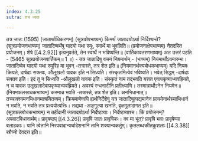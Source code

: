 ```yaml
---
index: 4.3.25
sutra: तत्र जातः

---
```

तत्र जातः (1595) (जातार्थाधिकरणम्) (सूत्राक्षेपभाष्यम्) किमर्थं जातादयोऽर्था निर्दिश्यन्ते? (सूत्रप्रयोजनभाष्यम्) जातादिष्वर्थेषु घादयो यथा स्युः, स्वार्थे मा भूवन्निति॥ (प्रयोजनाक्षेपभाष्यम्) नैतदस्ति प्रयोजनम्। शेषे [[4.2.92]] इत्यनुवर्तते, तेन स्वार्थे न भविष्यन्ति॥ (वार्तिकावतरणभाष्यम्) अत उत्तरं पठति - (5465 सूत्रप्रयोजनवार्तिकम्॥ 1 ॥) - तत्र जातादिषु वचनं नियमार्थम् - (भाष्यम्) नियमार्थोऽयमारम्भः। जातादिष्वेव घादयो यथा स्युरिह मा भूवन् -तत्रास्ते, तत्र शेत इति॥ (नियमानर्थक्यबोधकभाष्यम्) यदि नियमः क्रियते, दार्षदाः सक्तवः, औलूखलो यावक इति न सिध्यति। संस्कृतमित्येवं भविष्यति। भवेत् सिद्धम् -दार्षदाः सक्तव इति। इदं तु न सिध्यति -औलूखलो यावक इति। संस्कृतं नाम तद्भवति यत्तत एवापकृष्याभ्यवह्रियते, न च यावक उलूखलादेवापकृष्याभ्यवह्रियते। अवश्यं रन्धनादीनि प्रतीक्ष्याणि। तस्मान्नार्थोऽनेन नियमेन॥ (नियमफलसाधकभाष्यम्) कस्मान्न भवति -तत्रास्ते, तत्र शेत इति। अनभिधानात्॥ तच्चावश्यमनभिधानमाश्रयितव्यम्। क्रियमाणेष्वपि ह्यर्थनिर्देशेषु यत्र जातादिषूत्पद्यमानेन प्रत्ययेनार्थस्याभिधानं न भवति, न भवति तत्र प्रत्ययोत्पत्तिः। तद्यथा -अङ्गुल्या खनति, वृक्षमूलादागत इति॥ (सूत्रफलबोधकभाष्यम्) न तर्हीदानीं जातादयोऽर्था निर्देष्टव्याः। निर्देष्टव्याश्च। किं प्रयोजनम्? अपवादविधानार्थम्। प्रावृषष्ठप् [[4.3.26]] प्रावृषि जातः प्रावृषिकः। क्व मा भूत्? प्रावृषि भवाः प्रावृषेण्या बलाहकाः। यानि त्वेतानि निरपवादान्यर्थादेशनानि तानि शक्यान्यकर्तुम्। कृतलब्धक्रीतकुशलाः [[4.3.38]] स्रौघ्नो देवदत्त इति॥